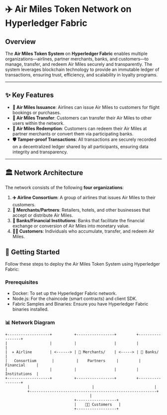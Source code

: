 # ✈️ Air Miles Token Network on Hyperledger Fabric

## Overview

The **Air Miles Token System** on **Hyperledger Fabric** enables multiple organizations—airlines, partner merchants, banks, and customers—to manage, transfer, and redeem Air Miles securely and transparently. The system leverages blockchain technology to provide an immutable ledger of transactions, ensuring trust, efficiency, and scalability in loyalty programs.

---

## ✨ Key Features

- **🎫 Air Miles Issuance**: Airlines can issue Air Miles to customers for flight bookings or purchases.
- **🔄 Air Miles Transfer**: Customers can transfer their Air Miles to other users within the network.
- **🎁 Air Miles Redemption**: Customers can redeem their Air Miles at partner merchants or convert them via participating banks.
- **🛡️ Tamper-proof Transactions**: All transactions are securely recorded on a decentralized ledger shared by all participants, ensuring data integrity and transparency.

---

## 🏛️ Network Architecture

The network consists of the following **four organizations**:

1. **✈️ Airline Consortium**: A group of airlines that issues Air Miles to their customers.
2. **🏪 Merchants/Partners**: Retailers, hotels, and other businesses that accept or distribute Air Miles.
3. **🏦 Banks/Financial Institutions**: Banks that facilitate the financial exchange or conversion of Air Miles into monetary value.
4. **🧑‍💼 Customers**: Individuals who accumulate, transfer, and redeem Air Miles.

## 🚀 Getting Started
Follow these steps to deploy the Air Miles Token System using Hyperledger Fabric:

### Prerequisites
- Docker: To set up the Hyperledger Fabric network.
- Node.js: For the chaincode (smart contracts) and client SDK.
- Fabric Samples and Binaries: Ensure you have Hyperledger Fabric binaries installed.

### 📊 Network Diagram

```plaintext
+-------------------+          +-----------------+         +-----------------+
|                   |          |                 |         |                 |
|  ✈️ Airline        | <------> | 🏪 Merchants/    | <-----> | 🏦 Banks/        |
|   Consortium       |          |    Partners     |         |   Financial     |
|                   |          |                 |         |   Institutions  |
+-------------------+          +-----------------+         +-----------------+
          |                            |                           |
          +---------------------------------------------------------+
                                      |
                               +------------------+
                               |    🧑‍💼 Customers   |
                               +------------------+


